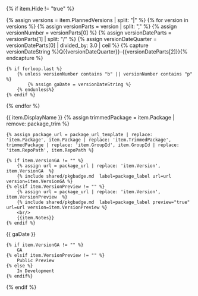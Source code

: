 {% if item.Hide != "true" %}

{% assign versions = item.PlannedVersions | split: "|" %}
{% for version in versions %}
    {% assign versionParts = version | split: "," %}
    {% assign versionNumber = versionParts[0] %}
    {% assign versionDateParts = versionParts[1] | split: "/" %}
    {% assign versionDateQuarter = versionDateParts[0] | divided_by: 3.0 | ceil %}
    {% capture versionDateString %}Q{{versionDateQuarter}}-{{versionDateParts[2]}}{% endcapture %}

    {% if forloop.last %}
        {% unless versionNumber contains "b" || versionNumber contains "p" %}
            {% assign gaDate = versionDateString %}
        {% endunless%}
    {% endif %}
{% endfor %}

<tr>
<td class="table-display-text-th">{{ item.DisplayName }}</td>
<td>
    {% assign trimmedPackage = item.Package | remove: package_trim %}
    
    {% assign package_url = package_url_template | replace: 'item.Package', item.Package | replace: 'item.TrimmedPackage', trimmedPackage | replace: 'item.GroupId', item.GroupId | replace: 'item.RepoPath', item.RepoPath %}
    
    {% if item.VersionGA != "" %}
        {% assign url = package_url | replace: 'item.Version', item.VersionGA  %}
        {% include shared/pkgbadge.md  label=package_label url=url version=item.VersionGA %}
    {% elsif item.VersionPreview != "" %}
        {% assign url = package_url | replace: 'item.Version', item.VersionPreview  %}
        {% include shared/pkgbadge.md  label=package_label preview="true" url=url version=item.VersionPreview %}
        <br/>    
        {{item.Notes}}
    {% endif %}
</td>
<td>{{ gaDate }}</td>
<td>

    {% if item.VersionGA != "" %}
        GA
    {% elsif item.VersionPreview != "" %}
        Public Preview
    {% else %}
        In Development
    {% endif%}
</td>

</tr>
{% endif %}

